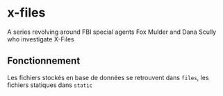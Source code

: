 # x-files
A series revolving around FBI special agents Fox Mulder and Dana Scully who investigate X-Files

## Fonctionnement

Les fichiers stockés en base de données se retrouvent dans `files`, les fichiers statiques dans `static`

